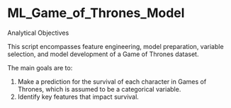# ML_Game_of_Thrones_Model
Analytical Objectives

This script encompasses feature engineering, model preparation, variable selection, and model development
of a Game of Thrones dataset.

The main goals are to:
1. Make a prediction for the survival of each character in Games of Thrones, which is assumed to be a categorical variable.
2. Identify key features that impact survival.
